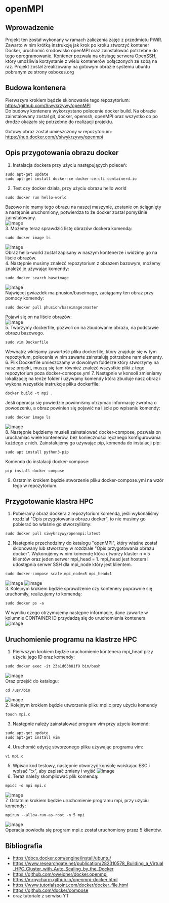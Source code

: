 # openMPI
## Wprowadzenie
Projekt ten został wykonany w ramach zaliczenia zajęć z przedmiotu PWiR. Zawarto w nim krótką instrukcję jak krok po kroku stworzyć kontener Docker, uruchomić środowisko openMPI oraz zainstalować potrzebne do tego oprogramowanie. Kontener pozwala na obsługę serwera OpenSSH, który umożliwia korzystanie z wielu kontenerów połączonych ze sobą na raz. Projekt został zrealizowany na gotowym obrazie systemu ubuntu pobranym ze strony osboxes.org

## Budowa kontenera
Pierwszym krokiem będzie sklonowanie tego repozytorium: https://github.com/Siwykrzywy/openMPI<br/>
Do budowy kontenera wykorzystano polecenie docker build. Na obrazie zainstalowany został git, docker, openssh, openMPI oraz wszystko co po drodze okazało się potrzebne do realizacji projektu.

Gotowy obraz został umieszczony w repozytorium: https://hub.docker.com/r/siwykrzywy/openmpi

## Opis przygotowania obrazu docker
1. Instalacja dockera przy użyciu następujących poleceń:
```
sudo apt-get update
sudo apt-get install docker-ce docker-ce-cli containerd.io
```
2. Test czy docker działa, przy użyciu obrazu hello world
```
sudo docker run hello-world
```
Bazowo nie mamy tego obrazu na naszej maszynie, zostanie on ściągnięty a następnie uruchomiony, potwierdza to że docker został pomyślnie zainstalowany.<br/>
![image](https://user-images.githubusercontent.com/28909864/107254123-4945f880-6a37-11eb-8ae2-f93b111c2d2d.png)<br/>
3. Możemy teraz sprawdzić listę obrazów dockera komendą:
```
sudo docker image ls
```
![image](https://user-images.githubusercontent.com/28909864/107254369-84e0c280-6a37-11eb-81ca-1fd0a81d8a99.png)<br/>
Obraz hello-world został zapisany w naszym kontenerze i widzimy go na liście obrazów.<br/>
4. Następnie musimy znaleźć repozytorium z obrazem bazowym, możemy znaleźć je używając komendy:
```
sudo docker search baseimage
```
![image](https://user-images.githubusercontent.com/28909864/107266301-9b8e1600-6a45-11eb-9bf9-90ce5a67bbd3.png)<br/>
Najwięcej gwiazdek ma phusion/baseimage, zaciągamy ten obraz przy pomocy komendy:
```
sudo docker pull phusion/baseimage:master
```
Pojawi się on na liście obrazów:<br/>
![image](https://user-images.githubusercontent.com/28909864/107267134-c331ae00-6a46-11eb-83e8-389c7e3dfb47.png)<br/>
5. Tworzymy dockerfile, pozwoli on na zbudowanie obrazu, na podstawie obrazu bazowego.
```
sudo vim Dockerfile
```
Wewnątrz wklejamy zawartość pliku dockerfile, który znajduje się w tym repoztyrium, polecenia w nim zawarte zainstalują potrzebne nam elementy.<br/>
6. Plik Dockerfile umieszczamy w dowolnym folderze który stworzymy na nasz projekt, muszą się tam również znaleźć wszystkie pliki z tego repozytorium poza docker-comopse.yml
7. Następnie w konsoli zmieniamy lokalizację na tenże folder i używamy komendy która zbuduje nasz obraz i wykona wszystkie instrukcje pliku dockerfile:
```
docker build -t mpi .
```
Jeśli operacja się powiedzie powinniśmy otrzymać informację zwrotną o powodzeniu, a obraz powinien się pojawić na liście po wpisaniu komendy:
```
sudo docker image ls
```
![image](https://user-images.githubusercontent.com/28909864/107272145-8f0dbb80-6a4d-11eb-8b67-56717f983685.png)<br/>
8. Następnie będziemy musieli zainstalować docker-compose, pozwala on uruchamiać wiele kontenerów, bez konieczności ręcznego konfigurowania każdego z nich. Zainstalujemy go używając pip, komenda do instalacji pip:
```
sudo apt install python3-pip
```
Komenda do instalacji docker-compose:
```
pip install docker-compose
```
9. Ostatnim krokiem będzie stworzenie pliku docker-compose.yml na wzór tego w repozytorium.
## Przygotowanie klastra HPC
1. Pobieramy obraz dockera z repozytorium komendą, jeśli wykonaliśmy rozdział "Opis przygotowania obrazu docker", to nie musimy go pobierać bo właśnie go stworzyliśmy:
```
sudo docker pull siwykrzywy/openmpi:latest
```
2. Następnie przechodzimy do katalogu "openMPI", który właśne został sklonowany lub stworzony w rozdziale "Opis przygotowania obrazu docker".
Wykonujemy w nim komendę która utworzy klaster n = 5 klientów oraz jeden serwer mpi_head = 1. mpi_head jest hostem i udostępnia serwer SSH dla mpi_node który jest klientem.
```
sudo docker-compose scale mpi_node=5 mpi_head=1
```
![image](https://user-images.githubusercontent.com/28909864/107273790-d39a5680-6a4f-11eb-915f-14539051e5e2.png)
![image](https://user-images.githubusercontent.com/28909864/107273918-05132200-6a50-11eb-9015-39fee31e387b.png)<br/>
3. Kolejnym krokiem będzie sprawdzenie czy kontenery poprawnie się uruchomiły, realizujemy to komendą:
```
sudo docker ps -a
```
W wyniku czego otrzymujemy następne informacje, dane zawarte w kolumnie CONTAINER ID przydadzą się do uruchomienia kontenera<br/>
![image](https://user-images.githubusercontent.com/28909864/107273574-861de980-6a4f-11eb-80a6-021c71073790.png)
## Uruchomienie programu na klastrze HPC
1. Pierwszym krokiem będzie uruchomienie kontenera mpi_head przy użyciu jego ID oraz komendy:
```
sudo docker exec -it 23a1d63b81f9 bin/bash
```
![image](https://user-images.githubusercontent.com/28909864/107069837-c88ebe80-67e2-11eb-92d5-f2682269618c.png)<br/>
Oraz przejść do katalogu:
 ```
cd /usr/bin
```
![image](https://user-images.githubusercontent.com/28909864/107274378-94203a00-6a50-11eb-998d-8470ab65d674.png)<br/>
2. Kolejnym krokiem będzie utworzenie pliku mpi.c przy użyciu komendy
```
touch mpi.c
```
3. Następnie należy zainstalować program vim przy użyciu komend:
```
sudo apt-get update
sudo apt-get install vim

```
4. Uruchomić edycję stworzonego pliku używając programu vim:
```
vi mpi.c

```
5. Wpisać kod testowy, następnie otworzyć konsolę wciskajac ESC i wpisać ":x", aby zapisać zmiany i wyjść
![image](https://user-images.githubusercontent.com/28909864/107070447-a6497080-67e3-11eb-90c4-071a90aa8e4b.png)
6. Teraz należy skompliować plik komendą:
```
mpicc -o mpi mpi.c
```
![image](https://user-images.githubusercontent.com/28909864/107070628-e0b30d80-67e3-11eb-911e-66cd72a37b05.png)<br/>
7. Ostatnim krokiem będzie uruchomienie programu mpi, przy użyciu komendy:
```
mpirun --allow-run-as-root -n 5 mpi

```
![image](https://user-images.githubusercontent.com/28909864/107274846-42c47a80-6a51-11eb-8ed5-849541ec9786.png)<br/>
Operacja powiodła się program mpi.c został uruchomiony przez 5 klientów.

## Bibliografia
- https://docs.docker.com/engine/install/ubuntu/
- https://www.researchgate.net/publication/282310578_Building_a_Virtual_HPC_Cluster_with_Auto_Scaling_by_the_Docker
- https://github.com/oweidner/docker.openmpi
- https://mrpycharm.github.io/openmpi-docker.html
- https://www.tutorialspoint.com/docker/docker_file.html
- https://github.com/docker/compose
- oraz tutoriale z serwisu YT
